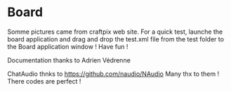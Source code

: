 # Board

Somme pictures came from craftpix web site.
For a quick test, launche the board application and drag and drop the test.xml file from the test folder to the Board application window !
Have fun !

Documentation thanks to Adrien Védrenne

ChatAudio thnks to https://github.com/naudio/NAudio
Many thx to them ! There codes are perfect !
